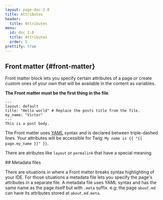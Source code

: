 ```yaml
---
layout: page-doc-2.0
title: Attributes
header:
  title: Attributes
menu:
  id: doc 2.0
  title: Attributes
  order: 5
prettify: true
---
```

## Front matter {#front-matter}

Front matter block lets you specify certain attributes of a page or create custom ones
of your own that will be available in the content as variables. 

**The Front matter must be the first thing in the file**.

```
---
layout: default
title: "Hello world" # Replace the posts title from the file.
my_name: "Victor"
---
This is a post body.
```

The Front matter uses [YAML](http://yaml.org) syntax and is declared between triple-dashed lines.
Your attributes will be accessible for Twig: `My name is {{ "{{ page.my_name }}" }}`.

There are atributes like `layout` or `permalink` that have a special meaning.

## Metadata files

There are situations in where a Front matter breaks syntax highlighting of your IDE. For those situations
a metadata file lets you specify the page's attributes in a separate file. A metadata file uses YAML
syntax and has the same name as the page itself but with `.meta` suffix. e.g: the page `about.md` can have
its attributes stored at `about.md.meta`.
